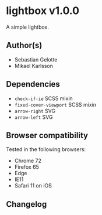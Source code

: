 # lightbox v1.0.0

A simple lightbox.

## Author(s)

- Sebastian Gelotte
- Mikael Karlsson

## Dependencies

- `check-if-ie` SCSS mixin
- `fixed-cover-viewport` SCSS mixin
- `arrow-right` SVG
- `arrow-left` SVG

## Browser compatibility

Tested in the following browsers:

- Chrome 72
- Firefox 65
- Edge
- IE11
- Safari 11 on iOS

## Changelog
